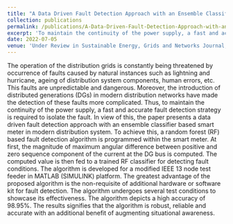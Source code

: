 ```yaml
---
title: "A Data Driven Fault Detection Approach with an Ensemble Classifier based Smart Meter in Modern Distribution System"
collection: publications
permalink: /publications/A-Data-Driven-Fault-Detection-Approach-with-an-Ensemble-Classifier-based-Smart-Meter-in-Modern-Distribution-System
excerpt: 'To maintain the continuity of the power supply, a fast and accurate fault detection strategy is required to isolate the fault. In view of this, the paper presents a data driven fault detection approach with an ensemble classifier based smart meter in modern distribution system. To achieve this, a random forest (RF) based fault detection algorithm is programmed within the smart meter. At first, the magnitude of maximum angular difference between positive and zero sequence component of the current at the DG bus is computed. [Read more](A-Data-Driven-Fault-Detection-Approach-with-an-Ensemble-Classifier-based-Smart-Meter-in-Modern-Distribution-System)'
date: 2022-07-05
venue: 'Under Review in Sustainable Energy, Grids and Networks Journal, 2023'
---
```



The operation of the distribution grids is constantly being threatened by occurrence of faults caused by natural instances such as lightning and hurricane, ageing of distribution system components, human errors, etc. This faults are unpredictable and dangerous. Moreover, the introduction of distributed generations (DGs) in modern distribution networks have made the detection of these faults more complicated. Thus, to maintain the continuity of the power supply, a fast and accurate fault detection strategy is required to isolate the fault. In view of this, the paper presents a data driven fault detection approach with an ensemble classifier based smart meter in modern distribution system. To achieve this, a random forest (RF) based fault detection algorithm is programmed within the smart meter. At first, the magnitude of maximum angular difference between positive and zero sequence component of the current at the DG bus is computed. The computed value is then fed to a trained RF classifier for detecting fault conditions. The algorithm is developed for a modified IEEE 13 node test feeder in MATLAB (SIMULINK) platform. The greatest advantage of the proposed algorithm is the non-requisite of additional hardware or software kit for fault detection. The algorithm undergoes several test conditions to showcase its effectiveness. The algorithm depicts a high accuracy of 98.95%. The results signifies that the algorithm is robust, reliable and accurate with an additional benefit of augmenting situational awareness.
